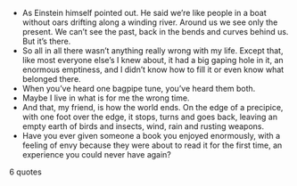  - As Einstein himself pointed out. He said we’re like people in a boat without oars drifting along a winding river. Around us we see only the present. We can’t see the past, back in the bends and curves behind us. But it’s there.
 - So all in all there wasn’t anything really wrong with my life. Except that, like most everyone else’s I knew about, it had a big gaping hole in it, an enormous emptiness, and I didn’t know how to fill it or even know what belonged there.
 - When you’ve heard one bagpipe tune, you’ve heard them both.
 - Maybe I live in what is for me the wrong time.
 - And that, my friend, is how the world ends. On the edge of a precipice, with one foot over the edge, it stops, turns and goes back, leaving an empty earth of birds and insects, wind, rain and rusting weapons.
 - Have you ever given someone a book you enjoyed enormously, with a feeling of envy because they were about to read it for the first time, an experience you could never have again?

6 quotes